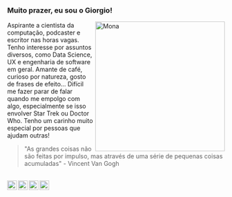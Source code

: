 ### Muito prazer, eu sou o Giorgio!

<img align="right" alt="Mona" height="300px" width="300px" src="assets/NUX_Octodex.gif" />

Aspirante a cientista da computação, podcaster e escritor nas horas vagas. Tenho interesse por assuntos diversos, como Data Science, UX e engenharia de software em geral. Amante de café, curioso por natureza, gosto de frases de efeito… Difícil me fazer parar de falar quando me empolgo com algo, especialmente se isso envolver Star Trek ou Doctor Who. Tenho um carinho muito especial por pessoas que ajudam outras!

> "As grandes coisas não são feitas por impulso, mas através de uma série de pequenas coisas acumuladas" - Vincent Van Gogh

<br>
<a href="https://giorgiobraz.com/blog">
  <img align="left" alt="Giorgio Braz | Blog" width="22px" src="https://img.icons8.com/material-outlined/24/000000/globe--v2.png" />
</a>
<a href="http://linkedin.com/in/giorgiobraz">
  <img align="left" alt="Giorgio's Linkdein" width="22px" src="https://cdn.jsdelivr.net/npm/simple-icons@5.13.0/icons/linkedin.svg" />
</a>
<a href="https://gitlab.com/giorgiobraz">
  <img align="left" alt="Giorgio's GitLab" width="22px" src="https://cdn.jsdelivr.net/npm/simple-icons@5.13.0/icons/gitlab.svg" />
</a>
<a href="https://anchor.fm/2dev-podcast">
  <img align="left" alt="Giorgio Braz | Podcast" width="22px" src="https://cdn.jsdelivr.net/npm/simple-icons@5.13.0/icons/applepodcasts.svg" />
</a>
